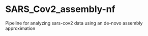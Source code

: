 # SARS_Cov2_assembly-nf
Pipeline for analyzing sars-cov2 data using an de-novo assembly approximation
